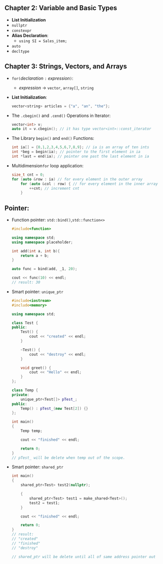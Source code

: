 ## Chapter 2: Variable and Basic Types
- **List Initialization**
- `nullptr`
- `constexpr`
- **Alias Declaration**:
    -  `using SI = Sales_item;`
- `auto`
- `decltype`

## Chapter 3: Strings, Vectors, and Arrays
- `for(`*declaration* `:` *expression*`)`:
    - *expression* -> `vector`, `array[]`, `string`
- **List Initialization**: 
    ``` cpp
    vector<string> articles = {"a", "an", "the"};
    ```
- The `.cbegin()` and `.cend()` Operations in Iterator:
    ``` cpp
    vector<int> v;
    auto it = v.cbegin(); // it has type vector<int>::const_iterator
    ```
- The Library `begin()` and `end()` Functions:

    ``` cpp
    int ia[] = {0,1,2,3,4,5,6,7,8,9}; // ia is an array of ten ints 
    int *beg = begin(ia); // pointer to the first element in ia
    int *last = end(ia); // pointer one past the last element in ia
    ```
- Multidimension`for` loop application:
    ```cpp
    size_t cnt = 0;
    for (auto &row : ia) // for every element in the outer array 
        for (auto &col : row) { // for every element in the inner array col = cnt; // give this element the next value
            ++cnt; // increment cnt 
        }
    ```

## Pointer:
- Function pointer: `std::bind()`,`std::function<>` 
    ```cpp
    #include<function>

    using namespace std;
    using namespace placeholder;

    int add(int a, int b){
        return a + b;
    }

    auto func = bind(add, _1, 20);

    cout << func(10) << endl;
    // result: 30
    ``` 
- Smart pointer: `unique_ptr`
    ```cpp
    #include<iostream>
    #include<memory>

    using namespace std;

    class Test {
    public:
        Test() {
            cout << "created" << endl;
        }

        ~Test() {
            cout << "destroy" << endl;
        }

        void greet() {
            cout << "Hello" << endl;
        }
    };

    class Temp {
    private:
        unique_ptr<Test[]> pTest_;
    public:
        Temp() : pTest_(new Test[2]) {}
    };

    int main()
    {
        Temp temp;

        cout << "finished" << endl;

        return 0;
    }
    // pTest_ will be delete when temp out of the scope.
    ```
- Smart pointer: `shared_ptr`
    ```cpp
    int main()
    {
        shared_ptr<Test> test2(nullptr);

        {
            shared_ptr<Test> test1 = make_shared<Test>();
            test2 = test1;
        }

        cout << "finished" << endl;

        return 0;
    }
    // result: 
    // "created"
    // "finished"
    // "destroy"

    // shared_ptr will be delete until all of same address pointer out of scope.
    ```